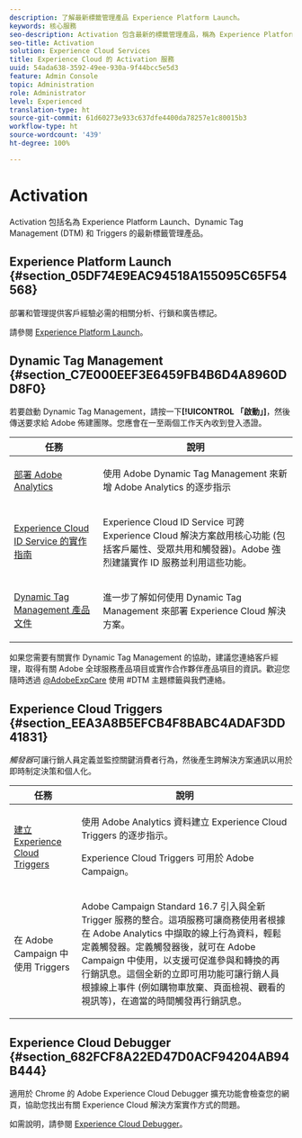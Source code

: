 ```yaml
---
description: 了解最新標籤管理產品 Experience Platform Launch。
keywords: 核心服務
seo-description: Activation 包含最新的標籤管理產品，稱為 Experience Platform Launch。Dynamic Tag Management (DTM) 和 Triggers。
seo-title: Activation
solution: Experience Cloud Services
title: Experience Cloud 的 Activation 服務
uuid: 54ada638-3592-49ee-930a-9f44bcc5e5d3
feature: Admin Console
topic: Administration
role: Administrator
level: Experienced
translation-type: ht
source-git-commit: 61d60273e933c637dfe4400da78257e1c80015b3
workflow-type: ht
source-wordcount: '439'
ht-degree: 100%

---
```



# Activation

Activation 包括名為 Experience Platform Launch、Dynamic Tag Management (DTM) 和 Triggers 的最新標籤管理產品。

## Experience Platform Launch {#section_05DF74E9EAC94518A155095C65F54568}

部署和管理提供客戶經驗必需的相關分析、行鎖和廣告標記。

請參閱 [Experience Platform Launch](https://docs.adobe.com/content/help/zh-Hant/launch/using/intro/get-started/quick-start.html)。

## Dynamic Tag Management {#section_C7E000EEF3E6459FB4B6D4A8960DD8F0}

若要啟動 Dynamic Tag Management，請按一下&#x200B;**[!UICONTROL 「啟動」]**，然後傳送要求給 Adobe 佈建團隊。您應會在一至兩個工作天內收到登入憑證。

<table id="table_3241FF7CA0B242BFAFC68362A62AA0C7"> 
 <thead> 
  <tr> 
   <th colname="col1" class="entry"> 任務 </th> 
   <th colname="col2" class="entry"> 說明 </th> 
  </tr> 
 </thead>
 <tbody> 
  <tr> 
   <td colname="col1"> <p> <a href="https://docs.adobe.com/content/help/zh-Hant/dtm/using/tools/analytics-dtm.translate.html" format="html" scope="external"> 部署 Adobe Analytics </a> </p> </td> 
   <td colname="col2"> <p> 使用 Adobe Dynamic Tag Management 來新增 Adobe Analytics 的逐步指示 </p> </td> 
  </tr> 
  <tr> 
   <td colname="col1"> <p> <a href="https://docs.adobe.com/content/help/en/id-service/using/implementation-guides/implementation-guides.html" format="html" scope="external"> Experience Cloud ID Service 的實作指南 </a> </p> </td> 
   <td colname="col2"> <p>Experience Cloud ID Service 可跨 Experience Cloud 解決方案啟用核心功能 (包括客戶屬性、受眾共用和觸發器)。Adobe 強烈建議實作 ID 服務並利用這些功能。 </p> </td> 
  </tr> 
  <tr> 
   <td colname="col1"> <p> <a href="https://docs.adobe.com/content/help/zh-Hant/dtm/using/dtm-home.html" format="https" scope="external"> Dynamic Tag Management 產品文件 </a> </p> </td> 
   <td colname="col2"> <p>進一步了解如何使用 Dynamic Tag Management 來部署 Experience Cloud 解決方案。 </p> </td>
  </tr> 
 </tbody> 
</table>

如果您需要有關實作 Dynamic Tag Management 的協助，建議您連絡客戶經理，取得有關 Adobe 全球服務產品項目或實作合作夥伴產品項目的資訊。歡迎您隨時透過 [@AdobeExpCare](https://twitter.com/AdobeExpCare) 使用 #DTM 主題標籤與我們連絡。

## Experience Cloud Triggers {#section_EEA3A8B5EFCB4F8BABC4ADAF3DD41831}

*觸發器*&#x200B;可讓行銷人員定義並監控關鍵消費者行為，然後產生跨解決方案通訊以用於即時制定決策和個人化。

<table id="table_AF6842470172429EA97C9B02163BD0C3"> 
 <thead> 
  <tr> 
   <th colname="col1" class="entry"> 任務 </th>
   <th colname="col2" class="entry"> 說明 </th>
  </tr> 
 </thead>
 <tbody> 
  <tr> 
   <td colname="col1"> <p> <a href="../activation/triggers.md#concept_887B30241B3E4DB0A2553B2996E2D4FB" format="dita" scope="local"> 建立 Experience Cloud Triggers </a> </p> </td> 
   <td colname="col2"> <p> 使用 Adobe Analytics 資料建立 Experience Cloud Triggers 的逐步指示。 </p> <p>Experience Cloud Triggers 可用於 Adobe Campaign。 </p> </td>
  </tr>
  <tr> 
   <td colname="col1"> <p>在 Adobe Campaign 中使用 Triggers </p> </td> 
   <td colname="col2"> <p> Adobe Campaign Standard 16.7 引入與全新 Trigger 服務的整合。這項服務可讓商務使用者根據在 Adobe Analytics 中擷取的線上行為資料，輕鬆定義觸發器。定義觸發器後，就可在 Adobe Campaign 中使用，以支援可促進參與和轉換的再行銷訊息。這個全新的立即可用功能可讓行銷人員根據線上事件 (例如購物車放棄、頁面檢視、觀看的視訊等)，在適當的時間觸發再行銷訊息。 </p> </td>
  </tr>
 </tbody>
</table>


## Experience Cloud Debugger {#section_682FCF8A22ED47D0ACF94204AB94B444}

適用於 Chrome 的 Adobe Experience Cloud Debugger 擴充功能會檢查您的網頁，協助您找出有關 Experience Cloud 解決方案實作方式的問題。

如需說明，請參閱 [Experience Cloud Debugger](https://docs.adobe.com/content/help/zh-Hant/debugger/using/experience-cloud-debugger.html)。
